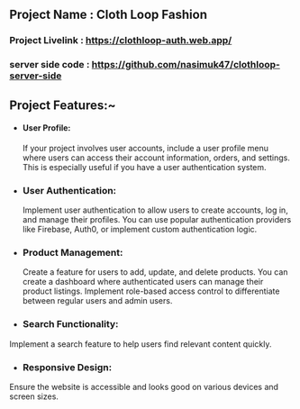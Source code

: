 ## Project Name : Cloth Loop Fashion

### Project Livelink : https://clothloop-auth.web.app/

### server side code : https://github.com/nasimuk47/clothloop-server-side

## Project Features:~

-   #### User Profile:

    If your project involves user accounts, include a user profile menu where users can access their account information, orders, and settings. This is especially useful if you have a user authentication system.

-   ### User Authentication:

    Implement user authentication to allow users to create accounts, log in, and manage their profiles. You can use popular authentication providers like Firebase, Auth0, or implement custom authentication logic.

-   ### Product Management:

    Create a feature for users to add, update, and delete products. You can create a dashboard where authenticated users can manage their product listings. Implement role-based access control to differentiate between regular users and admin users.

-   ### Search Functionality:

Implement a search feature to help users find relevant content quickly.

-   ### Responsive Design:

Ensure the website is accessible and looks good on various devices and screen sizes.
